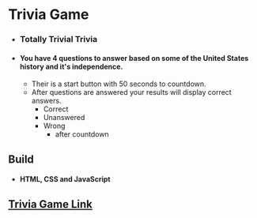 # Trivia Game

*  ### Totally Trivial Trivia
*  #### You have 4 questions to answer based on some of the United States history and it's independence.
   * Their is a start button with 50 seconds to countdown.
   * After questions are answered your results will display correct answers. 
      * Correct
      * Unanswered 
      * Wrong
          * after countdown
         
## Build
*  #### HTML, CSS and JavaScript

## [Trivia Game Link](https://spacejnk.github.io/TriviaGame/)


